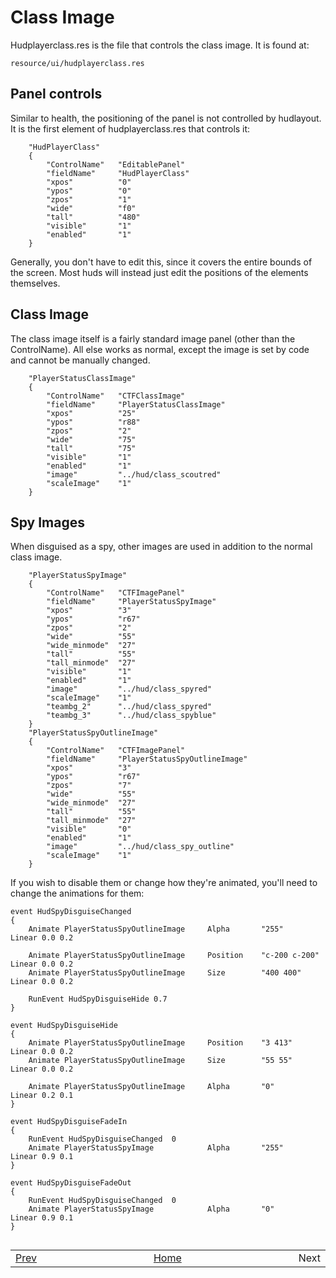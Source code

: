 # Class Image

Hudplayerclass.res is the file that controls the class image. It is found at:
```
resource/ui/hudplayerclass.res
```

## Panel controls

Similar to health, the positioning of the panel is not controlled by hudlayout. It is the first element of hudplayerclass.res that controls it:
```
	"HudPlayerClass"
	{
		"ControlName"	"EditablePanel"
		"fieldName"		"HudPlayerClass"
		"xpos"			"0"
		"ypos"			"0"
		"zpos"			"1"
		"wide"			"f0"
		"tall"			"480"
		"visible"		"1"
		"enabled"		"1"		
	}
```

Generally, you don't have to edit this, since it covers the entire bounds of the screen. Most huds will instead just edit the positions of the elements themselves.

## Class Image

The class image itself is a fairly standard image panel (other than the ControlName). All else works as normal, except the image is set by code and cannot be manually changed.

```
	"PlayerStatusClassImage"
	{
		"ControlName"	"CTFClassImage"
		"fieldName"		"PlayerStatusClassImage"
		"xpos"			"25"
		"ypos"			"r88"
		"zpos"			"2"
		"wide"			"75"
		"tall"			"75"
		"visible"		"1"
		"enabled"		"1"
		"image"			"../hud/class_scoutred"
		"scaleImage"	"1"	
	}
```

## Spy Images

When disguised as a spy, other images are used in addition to the normal class image.

```
	"PlayerStatusSpyImage"
	{
		"ControlName"	"CTFImagePanel"
		"fieldName"		"PlayerStatusSpyImage"
		"xpos"			"3"
		"ypos"			"r67"
		"zpos"			"2"
		"wide"			"55"
		"wide_minmode"	"27"
		"tall"			"55"
		"tall_minmode"	"27"
		"visible"		"1"
		"enabled"		"1"
		"image"			"../hud/class_spyred"
		"scaleImage"	"1"	
		"teambg_2"		"../hud/class_spyred"
		"teambg_3"		"../hud/class_spyblue"			
	}	
	"PlayerStatusSpyOutlineImage"
	{
		"ControlName"	"CTFImagePanel"
		"fieldName"		"PlayerStatusSpyOutlineImage"
		"xpos"			"3"
		"ypos"			"r67"
		"zpos"			"7"
		"wide"			"55"
		"wide_minmode"	"27"
		"tall"			"55"
		"tall_minmode"	"27"
		"visible"		"0"
		"enabled"		"1"
		"image"			"../hud/class_spy_outline"
		"scaleImage"	"1"	
	}
```

If you wish to disable them or change how they're animated, you'll need to change the animations for them:
```
event HudSpyDisguiseChanged
{
	Animate PlayerStatusSpyOutlineImage		Alpha		"255"			Linear 0.0 0.2
	
	Animate PlayerStatusSpyOutlineImage		Position	"c-200 c-200"	Linear 0.0 0.2
	Animate PlayerStatusSpyOutlineImage		Size		"400 400"		Linear 0.0 0.2

	RunEvent HudSpyDisguiseHide	0.7
}

event HudSpyDisguiseHide
{
	Animate PlayerStatusSpyOutlineImage		Position	"3 413"			Linear 0.0 0.2
	Animate PlayerStatusSpyOutlineImage		Size		"55 55"			Linear 0.0 0.2
	
	Animate PlayerStatusSpyOutlineImage		Alpha		"0"				Linear 0.2 0.1
}

event HudSpyDisguiseFadeIn
{
	RunEvent HudSpyDisguiseChanged	0
	Animate PlayerStatusSpyImage			Alpha		"255"			Linear 0.9 0.1	
}

event HudSpyDisguiseFadeOut
{
	RunEvent HudSpyDisguiseChanged	0
	Animate PlayerStatusSpyImage			Alpha		"0"				Linear 0.9 0.1	
}
```

##
<table>
<tbody>
<tr>
<td><a href="/0-TUTORIAL/10-Damage-Numbers.md">Prev</a></td>
<td  width="50%"></td>
<td><a href="/README.md#readme">Home</a></td>
<td  width="50%"></td>
<td>Next</td>
</tr>
</tbody>
</table>